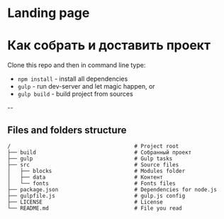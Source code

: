 Landing page
=========


# Как собрать и доставить проект

Clone this repo and then in command line type:

* `npm install` - install all dependencies
* `gulp` - run dev-server and let magic happen, or
* `gulp build` - build project from sources

--



## Files and folders structure

```
/                                       # Project root
├── build                               # Собранный проект
├── gulp                                # Gulp tasks
├── src                                 # Source files
│   ├── blocks                          # Modules folder
│   ├── data                            # Контент
│   └── fonts                           # Fonts files
├── package.json                        # Dependencies for node.js
├── gulpfile.js                         # gulp.js config
├── LICENSE                             # License
└── README.md                           # File you read
```
